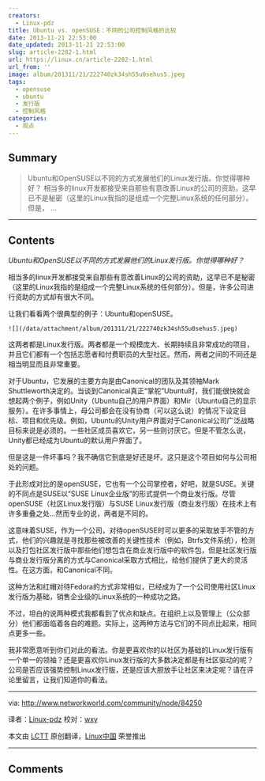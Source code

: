 ```yaml
---
creators:
  - Linux-pdz
title: Ubuntu vs. openSUSE：不同的公司控制风格的比较
date: 2013-11-21 22:53:00
date_updated: 2013-11-21 22:53:00
slug: article-2282-1.html
url: https://linux.cn/article-2282-1.html
url_from: ''
image: album/201311/21/222740zk34sh55u0sehus5.jpeg
tags:
  - opensuse
  - ubuntu
  - 发行版
  - 控制风格
categories:
  - 观点
---
```


## Summary

> Ubuntu和OpenSUSE以不同的方式发展他们的Linux发行版。你觉得哪种好？
> 相当多的linux开发都接受来自那些有意改善Linux的公司的资助，这早已不是秘密（这里的Linux我指的是组成一个完整Linux系统的任何部分）。但是， ...

***

<!-- more -->

## Contents

*Ubuntu和OpenSUSE以不同的方式发展他们的Linux发行版。你觉得哪种好？*

相当多的linux开发都接受来自那些有意改善Linux的公司的资助，这早已不是秘密（这里的Linux我指的是组成一个完整Linux系统的任何部分）。但是，许多公司进行资助的方式却有很大不同。

让我们看看两个很典型的例子：Ubuntu和openSUSE。

`![](/data/attachment/album/201311/21/222740zk34sh55u0sehus5.jpeg)`

这两者都是Linux发行版。两者都是一个规模庞大、长期持续且非常成功的项目，并且它们都有一个包括志愿者和付费职员的大型社区。然而，两者之间的不同还是相当明显而且非常重要。

对于Ubuntu，它发展的主要方向是由Canonical的团队及其领袖Mark Shuttleworth决定的。当谈到Canonical真正“掌舵”Ubuntu时，我们能很快就会想起两个例子，例如Unity（Ubuntu自己的用户界面）和Mir（Ubuntu自己的显示服务）。在许多事情上，母公司都会在没有协商（可以这么说）的情况下设定目标、项目和优先级。例如，Ubuntu的Unity用户界面对于Canonical公司广泛战略目标来说是必须的。一些社区成员喜欢它，另一些则讨厌它。但是不管怎么说，Unity都已经成为Ubuntu的默认用户界面了。

但是这是一件坏事吗？我不确信它到底是好还是坏。这只是这个项目如何与公司相处的问题。

于此形成对比的是openSUSE，它也有一个公司掌控者，好吧，就是SUSE。关键的不同点是SUSE以“SUSE Linux企业版”的形式提供一个商业发行版。尽管openSUSE（社区Linux发行版）与SUSE Linux发行版（商业发行版）在技术上有许多重叠之处...然而专业的说，两者是不同的。

这意味着SUSE，作为一个公司，对待openSUSE时可以更多的采取放手不管的方式，他们的兴趣就是寻找那些被改善的关键性技术（例如，Btrfs文件系统），检测以及打包社区发行版中那些他们想包含在商业发行版中的软件包，但是社区发行版与商业发行版分离的方式与Canonical采取方式相比，给他们提供了更大的灵活性。在这方面，和Canonical不同。

这种方法和红帽对待Fedora的方式非常相似，已经成为了一个公司使用社区Linux发行版为基础，销售企业级的Linux系统的一种成功之路。

不过，坦白的说两种模式我都看到了优点和缺点。在组织上以及管理上（公众部分）他们都面临着各自的难题。实际上，这两种方法与它们的不同点比起来，相同点更多一些。

我非常愿意听到你们对此的看法。你是更喜欢你的以社区为基础的Linux发行版有一个单一的领袖？还是更喜欢你Linux发行版的大多数决定都是有社区驱动的呢？公司是否应该强势控制Linux发行版，还是应该大胆放手让社区来决定呢？请在评论里留言，让我们知道你的看法。

---

via: <http://www.networkworld.com/community/node/84250>

译者：[Linux-pdz](https://github.com/Linux-pdz) 校对：[wxy](https://github.com/wxy)

本文由 [LCTT](https://github.com/LCTT/TranslateProject) 原创翻译，[Linux中国](https://linux.cn/) 荣誉推出

***

## Comments
